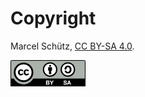# Copyright

Marcel Schütz, [CC BY-SA 4.0](https://creativecommons.org/licenses/by-sa/4.0/).

<!-- An SVG of the CC BY-SA license image -->
<svg xmlns="http://www.w3.org/2000/svg" xmlns:xlink="http://www.w3.org/1999/xlink" width="120" height="42" viewBox="0 0 120 42" baseProfile="basic" version="1.1">
  <g id="surface1">
    <path style=" stroke:none;fill-rule:nonzero;fill:rgb(66.666667%,69.803922%,67.058824%);fill-opacity:1;" d="M 3.40625 0.476563 L 116.761719 0.679688 C 118.347656 0.679688 119.761719 0.441406 119.761719 3.839844 L 119.621094 41.167969 L 0.546875 41.167969 L 0.546875 3.699219 C 0.546875 2.027344 0.710938 0.476563 3.40625 0.476563 Z "/>
    <path style=" stroke:none;fill-rule:nonzero;fill:rgb(100%,100%,100%);fill-opacity:1;" d="M 34.523438 19.574219 C 34.527344 27.105469 28.425781 33.210938 20.894531 33.21875 C 13.367188 33.222656 7.257813 27.121094 7.253906 19.59375 C 7.253906 19.585938 7.253906 19.582031 7.253906 19.574219 C 7.25 12.046875 13.347656 5.9375 20.878906 5.933594 C 28.410156 5.929688 34.519531 12.03125 34.523438 19.558594 C 34.523438 19.5625 34.523438 19.570313 34.523438 19.574219 Z "/>
    <path style=" stroke:none;fill-rule:nonzero;fill:rgb(0%,0%,0%);fill-opacity:1;" d="M 31.972656 8.46875 C 34.996094 11.496094 36.507813 15.195313 36.507813 19.574219 C 36.507813 23.957031 35.019531 27.617188 32.050781 30.5625 C 28.894531 33.664063 25.167969 35.214844 20.867188 35.214844 C 16.617188 35.214844 12.957031 33.679688 9.882813 30.601563 C 6.804688 27.527344 5.265625 23.851563 5.265625 19.574219 C 5.265625 15.300781 6.804688 11.597656 9.882813 8.46875 C 12.878906 5.445313 16.539063 3.933594 20.867188 3.933594 C 25.246094 3.933594 28.949219 5.445313 31.972656 8.46875 Z M 11.917969 10.503906 C 9.359375 13.085938 8.082031 16.109375 8.082031 19.578125 C 8.082031 23.046875 9.347656 26.046875 11.878906 28.574219 C 14.40625 31.105469 17.417969 32.371094 20.914063 32.371094 C 24.410156 32.371094 27.445313 31.09375 30.027344 28.535156 C 32.480469 26.164063 33.707031 23.179688 33.707031 19.578125 C 33.707031 16.007813 32.460938 12.976563 29.96875 10.484375 C 27.480469 7.996094 24.460938 6.75 20.914063 6.75 C 17.367188 6.75 14.367188 8 11.917969 10.503906 Z M 18.644531 18.054688 C 18.253906 17.203125 17.667969 16.777344 16.886719 16.777344 C 15.511719 16.777344 14.820313 17.703125 14.820313 19.558594 C 14.820313 21.414063 15.511719 22.34375 16.886719 22.34375 C 17.796875 22.34375 18.449219 21.890625 18.839844 20.984375 L 20.75 22.003906 C 19.839844 23.621094 18.472656 24.429688 16.652344 24.429688 C 15.246094 24.429688 14.121094 24 13.273438 23.140625 C 12.425781 22.277344 12.003906 21.089844 12.003906 19.574219 C 12.003906 18.085938 12.441406 16.90625 13.3125 16.03125 C 14.183594 15.15625 15.269531 14.71875 16.574219 14.71875 C 18.5 14.71875 19.878906 15.480469 20.710938 16.996094 Z M 27.632813 18.054688 C 27.242188 17.203125 26.667969 16.777344 25.914063 16.777344 C 24.507813 16.777344 23.804688 17.703125 23.804688 19.558594 C 23.804688 21.414063 24.507813 22.34375 25.914063 22.34375 C 26.824219 22.34375 27.464844 21.890625 27.828125 20.984375 L 29.78125 22.003906 C 28.871094 23.621094 27.507813 24.429688 25.691406 24.429688 C 24.285156 24.429688 23.164063 24 22.316406 23.140625 C 21.476563 22.277344 21.050781 21.089844 21.050781 19.574219 C 21.050781 18.085938 21.480469 16.90625 22.339844 16.03125 C 23.195313 15.15625 24.285156 14.71875 25.613281 14.71875 C 27.535156 14.71875 28.910156 15.480469 29.742188 16.996094 Z "/>
    <path style=" stroke:none;fill-rule:nonzero;fill:rgb(0%,0%,0%);fill-opacity:1;" d="M 117.753906 0 L 2.246094 0 C 1.007813 0 0 1.007813 0 2.246094 L 0 41.492188 C 0 41.773438 0.226563 42 0.507813 42 L 119.492188 42 C 119.773438 42 120 41.773438 120 41.492188 L 120 2.246094 C 120 1.007813 118.992188 0 117.753906 0 Z M 2.246094 1.015625 L 117.753906 1.015625 C 118.433594 1.015625 118.984375 1.566406 118.984375 2.246094 C 118.984375 2.246094 118.984375 18.066406 118.984375 29.492188 L 36.429688 29.492188 C 33.402344 34.960938 27.570313 38.675781 20.882813 38.675781 C 14.1875 38.675781 8.359375 34.964844 5.335938 29.492188 L 1.015625 29.492188 C 1.015625 18.066406 1.015625 2.246094 1.015625 2.246094 C 1.015625 1.566406 1.566406 1.015625 2.246094 1.015625 Z "/>
    <path style=" stroke:none;fill-rule:nonzero;fill:rgb(100%,100%,100%);fill-opacity:1;" d="M 86.265625 37.730469 C 86.34375 37.886719 86.449219 38.011719 86.582031 38.109375 C 86.714844 38.203125 86.871094 38.273438 87.050781 38.320313 C 87.230469 38.367188 87.414063 38.390625 87.605469 38.390625 C 87.734375 38.390625 87.875 38.378906 88.023438 38.359375 C 88.167969 38.335938 88.308594 38.296875 88.4375 38.234375 C 88.566406 38.171875 88.675781 38.085938 88.761719 37.976563 C 88.847656 37.871094 88.890625 37.734375 88.890625 37.566406 C 88.890625 37.386719 88.835938 37.242188 88.71875 37.128906 C 88.605469 37.019531 88.457031 36.925781 88.269531 36.851563 C 88.085938 36.777344 87.875 36.710938 87.640625 36.65625 C 87.40625 36.601563 87.167969 36.539063 86.929688 36.472656 C 86.679688 36.410156 86.441406 36.332031 86.207031 36.242188 C 85.972656 36.15625 85.761719 36.039063 85.574219 35.894531 C 85.390625 35.753906 85.242188 35.574219 85.125 35.363281 C 85.011719 35.148438 84.957031 34.890625 84.957031 34.589844 C 84.957031 34.246094 85.027344 33.953125 85.171875 33.703125 C 85.320313 33.453125 85.507813 33.242188 85.742188 33.074219 C 85.976563 32.910156 86.242188 32.785156 86.539063 32.703125 C 86.835938 32.625 87.132813 32.585938 87.429688 32.585938 C 87.777344 32.585938 88.109375 32.625 88.425781 32.699219 C 88.742188 32.777344 89.027344 32.902344 89.273438 33.078125 C 89.519531 33.25 89.71875 33.472656 89.863281 33.742188 C 90.007813 34.011719 90.078125 34.335938 90.078125 34.71875 L 88.667969 34.71875 C 88.652344 34.523438 88.613281 34.359375 88.542969 34.226563 C 88.472656 34.097656 88.378906 33.996094 88.261719 33.921875 C 88.144531 33.847656 88.011719 33.796875 87.859375 33.765625 C 87.707031 33.734375 87.542969 33.71875 87.367188 33.71875 C 87.25 33.71875 87.132813 33.730469 87.015625 33.753906 C 86.898438 33.78125 86.792969 33.824219 86.695313 33.882813 C 86.601563 33.945313 86.523438 34.023438 86.460938 34.117188 C 86.398438 34.210938 86.367188 34.328125 86.367188 34.46875 C 86.367188 34.597656 86.394531 34.703125 86.441406 34.785156 C 86.492188 34.867188 86.589844 34.941406 86.734375 35.007813 C 86.878906 35.074219 87.078125 35.144531 87.335938 35.210938 C 87.59375 35.28125 87.925781 35.367188 88.339844 35.472656 C 88.464844 35.496094 88.636719 35.542969 88.855469 35.605469 C 89.074219 35.671875 89.292969 35.773438 89.507813 35.917969 C 89.726563 36.058594 89.910156 36.25 90.070313 36.488281 C 90.226563 36.726563 90.304688 37.03125 90.304688 37.402344 C 90.304688 37.703125 90.246094 37.984375 90.128906 38.246094 C 90.011719 38.503906 89.835938 38.730469 89.605469 38.917969 C 89.371094 39.105469 89.085938 39.253906 88.742188 39.359375 C 88.398438 39.464844 88 39.515625 87.550781 39.515625 C 87.1875 39.515625 86.832031 39.472656 86.488281 39.382813 C 86.144531 39.292969 85.839844 39.152344 85.578125 38.957031 C 85.316406 38.765625 85.109375 38.523438 84.953125 38.226563 C 84.796875 37.925781 84.726563 37.574219 84.730469 37.167969 L 86.144531 37.167969 C 86.144531 37.390625 86.183594 37.578125 86.265625 37.730469 Z "/>
    <path style=" stroke:none;fill-rule:nonzero;fill:rgb(100%,100%,100%);fill-opacity:1;" d="M 94.46875 32.746094 L 96.945313 39.371094 L 95.433594 39.371094 L 94.933594 37.894531 L 92.457031 37.894531 L 91.9375 39.371094 L 90.472656 39.371094 L 92.976563 32.746094 Z M 94.554688 36.808594 L 93.71875 34.378906 L 93.699219 34.378906 L 92.835938 36.808594 Z "/>
    <path style=" stroke:none;fill-rule:nonzero;fill:rgb(100%,100%,100%);fill-opacity:1;" d="M 59.996094 32.746094 C 60.3125 32.746094 60.601563 32.777344 60.859375 32.832031 C 61.121094 32.886719 61.34375 32.976563 61.53125 33.105469 C 61.714844 33.230469 61.859375 33.398438 61.960938 33.609375 C 62.0625 33.820313 62.113281 34.078125 62.113281 34.386719 C 62.113281 34.722656 62.039063 35 61.886719 35.222656 C 61.734375 35.445313 61.511719 35.628906 61.214844 35.769531 C 61.625 35.886719 61.929688 36.09375 62.128906 36.386719 C 62.332031 36.679688 62.433594 37.035156 62.433594 37.449219 C 62.433594 37.78125 62.367188 38.070313 62.238281 38.316406 C 62.109375 38.558594 61.933594 38.761719 61.714844 38.914063 C 61.492188 39.070313 61.242188 39.183594 60.960938 39.257813 C 60.679688 39.332031 60.390625 39.371094 60.089844 39.371094 L 56.875 39.371094 L 56.875 32.746094 Z M 59.808594 35.425781 C 60.070313 35.425781 60.285156 35.363281 60.453125 35.242188 C 60.617188 35.117188 60.703125 34.917969 60.703125 34.640625 C 60.703125 34.484375 60.675781 34.359375 60.617188 34.261719 C 60.5625 34.160156 60.488281 34.085938 60.394531 34.027344 C 60.300781 33.972656 60.195313 33.933594 60.074219 33.914063 C 59.953125 33.890625 59.828125 33.878906 59.699219 33.878906 L 58.335938 33.878906 L 58.335938 35.425781 Z M 59.894531 38.234375 C 60.039063 38.234375 60.175781 38.222656 60.304688 38.195313 C 60.433594 38.167969 60.550781 38.121094 60.648438 38.054688 C 60.746094 37.992188 60.828125 37.902344 60.886719 37.789063 C 60.945313 37.679688 60.972656 37.539063 60.972656 37.363281 C 60.972656 37.023438 60.878906 36.78125 60.6875 36.636719 C 60.492188 36.492188 60.238281 36.417969 59.921875 36.417969 L 58.335938 36.417969 L 58.335938 38.234375 Z "/>
    <path style=" stroke:none;fill-rule:nonzero;fill:rgb(100%,100%,100%);fill-opacity:1;" d="M 62.691406 32.746094 L 64.324219 32.746094 L 65.875 35.363281 L 67.414063 32.746094 L 69.039063 32.746094 L 66.582031 36.828125 L 66.582031 39.371094 L 65.121094 39.371094 L 65.121094 36.789063 Z "/>
    <path style=" stroke:none;fill-rule:nonzero;fill:rgb(100%,100%,100%);fill-opacity:1;" d="M 102.402344 14.980469 C 102.40625 20.824219 97.671875 25.566406 91.824219 25.574219 C 85.980469 25.578125 81.238281 20.84375 81.234375 14.996094 C 81.234375 14.992188 81.234375 14.984375 81.234375 14.980469 C 81.230469 9.136719 85.964844 4.394531 91.808594 4.390625 C 97.65625 4.382813 102.398438 9.121094 102.402344 14.964844 C 102.402344 14.972656 102.402344 14.976563 102.402344 14.980469 Z "/>
    <path style=" stroke:none;fill-rule:nonzero;fill:rgb(0%,0%,0%);fill-opacity:1;" d="M 91.742188 3.386719 C 88.53125 3.386719 85.8125 4.507813 83.585938 6.75 C 81.300781 9.066406 80.160156 11.8125 80.160156 14.980469 C 80.160156 18.148438 81.300781 20.875 83.585938 23.15625 C 85.867188 25.4375 88.589844 26.574219 91.742188 26.574219 C 94.933594 26.574219 97.703125 25.425781 100.042969 23.125 C 102.25 20.941406 103.351563 18.226563 103.351563 14.980469 C 103.351563 11.734375 102.230469 8.988281 99.984375 6.75 C 97.742188 4.507813 94.992188 3.386719 91.742188 3.386719 Z M 91.769531 5.472656 C 94.402344 5.472656 96.636719 6.398438 98.476563 8.253906 C 100.335938 10.089844 101.261719 12.332031 101.261719 14.980469 C 101.261719 17.648438 100.355469 19.859375 98.535156 21.617188 C 96.617188 23.511719 94.363281 24.460938 91.769531 24.460938 C 89.179688 24.460938 86.941406 23.523438 85.066406 21.648438 C 83.1875 19.773438 82.25 17.550781 82.25 14.980469 C 82.25 12.410156 83.199219 10.167969 85.09375 8.253906 C 86.914063 6.398438 89.140625 5.472656 91.769531 5.472656 Z "/>
    <path style=" stroke:none;fill-rule:nonzero;fill:rgb(0%,0%,0%);fill-opacity:1;" d="M 86.601563 13.34375 C 87.066406 10.425781 89.117188 8.867188 91.691406 8.867188 C 95.394531 8.867188 97.652344 11.554688 97.652344 15.136719 C 97.652344 18.628906 95.25 21.34375 91.632813 21.34375 C 89.148438 21.34375 86.921875 19.8125 86.515625 16.8125 L 89.4375 16.8125 C 89.523438 18.371094 90.535156 18.917969 91.980469 18.917969 C 93.628906 18.917969 94.703125 17.386719 94.703125 15.046875 C 94.703125 12.59375 93.777344 11.292969 92.039063 11.292969 C 90.765625 11.292969 89.667969 11.757813 89.4375 13.34375 L 90.285156 13.339844 L 87.988281 15.640625 L 85.6875 13.339844 Z "/>
    <path style=" stroke:none;fill-rule:nonzero;fill:rgb(100%,100%,100%);fill-opacity:1;" d="M 74.097656 15.21875 C 74.097656 21.148438 69.289063 25.953125 63.359375 25.953125 C 57.429688 25.953125 52.621094 21.148438 52.621094 15.21875 C 52.621094 9.285156 57.429688 4.480469 63.359375 4.480469 C 69.289063 4.480469 74.097656 9.285156 74.097656 15.21875 Z "/>
    <path style=" stroke:none;fill-rule:nonzero;fill:rgb(0%,0%,0%);fill-opacity:1;" d="M 66.46875 12.109375 C 66.46875 11.695313 66.132813 11.359375 65.71875 11.359375 L 60.976563 11.359375 C 60.5625 11.359375 60.226563 11.695313 60.226563 12.109375 L 60.226563 16.851563 L 61.550781 16.851563 L 61.550781 22.46875 L 65.144531 22.46875 L 65.144531 16.851563 L 66.46875 16.851563 Z "/>
    <path style=" stroke:none;fill-rule:nonzero;fill:rgb(0%,0%,0%);fill-opacity:1;" d="M 64.96875 9.113281 C 64.96875 10.011719 64.242188 10.734375 63.347656 10.734375 C 62.453125 10.734375 61.726563 10.011719 61.726563 9.113281 C 61.726563 8.21875 62.453125 7.492188 63.347656 7.492188 C 64.242188 7.492188 64.96875 8.21875 64.96875 9.113281 Z "/>
    <path style=" stroke:none;fill-rule:evenodd;fill:rgb(0%,0%,0%);fill-opacity:1;" d="M 63.332031 3.386719 C 60.121094 3.386719 57.402344 4.507813 55.175781 6.75 C 52.890625 9.066406 51.75 11.8125 51.75 14.980469 C 51.75 18.148438 52.890625 20.875 55.175781 23.15625 C 57.460938 25.433594 60.179688 26.574219 63.332031 26.574219 C 66.523438 26.574219 69.292969 25.425781 71.632813 23.125 C 73.839844 20.941406 74.941406 18.226563 74.941406 14.980469 C 74.941406 11.734375 73.820313 8.988281 71.578125 6.75 C 69.332031 4.507813 66.582031 3.386719 63.332031 3.386719 Z M 63.359375 5.472656 C 65.992188 5.472656 68.226563 6.398438 70.066406 8.253906 C 71.925781 10.089844 72.855469 12.332031 72.855469 14.980469 C 72.855469 17.648438 71.945313 19.859375 70.125 21.617188 C 68.207031 23.511719 65.953125 24.457031 63.359375 24.457031 C 60.769531 24.457031 58.53125 23.523438 56.65625 21.648438 C 54.777344 19.773438 53.839844 17.550781 53.839844 14.980469 C 53.839844 12.410156 54.789063 10.167969 56.683594 8.253906 C 58.503906 6.398438 60.730469 5.472656 63.359375 5.472656 Z "/>
  </g>
</svg>
